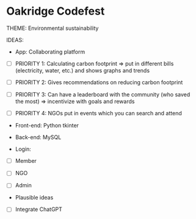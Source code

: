 # Oakridge Codefest

THEME:  Environmental sustainability 

IDEAS: 
- App: Collaborating platform

- [ ] PRIORITY 1: Calculating carbon footprint => put in different bills (electricity, water, etc.) and shows graphs and trends 

- [ ] PRIORITY 2: Gives recommendations on reducing carbon footprint 

- [ ] PRIORITY 3: Can have a leaderboard with the community (who saved the most) => incentivize with goals and rewards 

- [ ] PRIORITY 4: NGOs put in events which you can search and attend

- Front-end: Python tkinter

- Back-end: MySQL 

- Login:

- [ ] Member

- [ ] NGO

- [ ] Admin

- Plausible ideas

- [ ] Integrate ChatGPT
